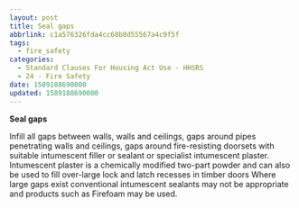 ```yaml
---
layout: post
title: Seal gaps
abbrlink: c1a576326fda4cc68b8d55567a4c9f5f
tags:
  - fire_safety
categories:
  - Standard Clauses For Housing Act Use - HHSRS
  - 24 - Fire Safety
date: 1589188690000
updated: 1589188690000
---
```


**Seal gaps**

Infill all gaps between walls, walls and ceilings, gaps around pipes penetrating walls and ceilings, gaps around fire-resisting doorsets with suitable intumescent filler or sealant or specialist intumescent plaster. Intumescent plaster is a chemically modified two-part powder and can also be used to fill over-large lock and latch recesses in timber doors Where large gaps exist conventional intumescent sealants may not be appropriate and products such as Firefoam may be used.
